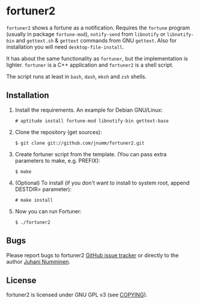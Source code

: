 fortuner2
=========

`fortuner2` shows a fortune as a notification. Requires the `fortune`
program (usually in package `fortune-mod`), `notify-send` from
`libnotify` or `libnotify-bin` and `gettext.sh` & `gettext` commands
from GNU `gettext`. Also for installation you will need
`desktop-file-install`.

It has about the same functionality as `fortuner`, but the implementation
is lighter. `fortuner` is a C++ application and `fortuner2` is a shell
script.

The script runs at least in `bash`, `dash`, `mksh` and `zsh` shells.

Installation
------------

1.  Install the requirements. An example for Debian GNU/Linux:

    `# aptitude install fortune-mod libnotify-bin gettext-base`

2.  Clone the repository (get sources):

    `$ git clone git://github.com/jnumm/fortuner2.git`

3.  Create fortuner script from the template. (You can pass extra
    parameters to make, e.g. PREFIX):

    `$ make`

4.  (Optional) To install (if you don't want to install to system root,
    append DESTDIR= parameter):

    `# make install`

4.  Now you can run Fortuner:

    `$ ./fortuner2`

Bugs
----
Please report bugs to fortuner2
[GitHub issue tracker](https://github.com/jnumm/fortuner2/issues) or
directly to the author [Juhani Numminen](mailto:juhaninumminen0@gmail.com).

License
-------
fortuner2 is licensed under GNU GPL v3
(see [COPYING](https://github.com/jnumm/fortuner2/blob/master/COPYING)).
